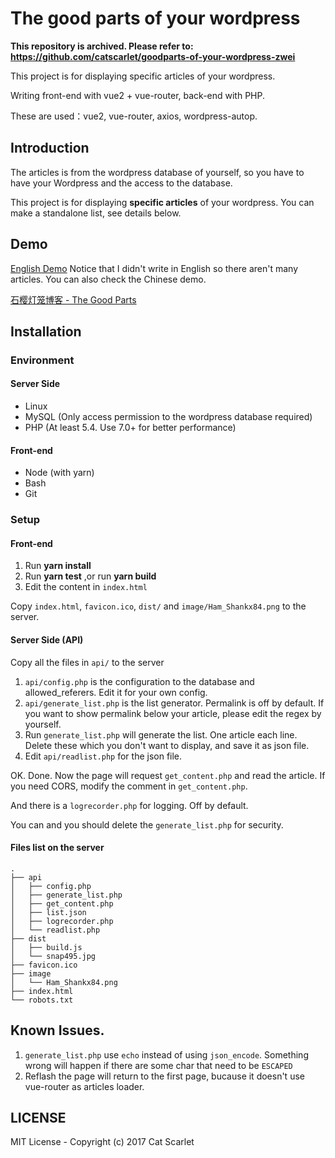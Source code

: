 # The good parts of your wordpress

**This repository is archived. Please refer to: <https://github.com/catscarlet/goodparts-of-your-wordpress-zwei>**

This project is for displaying specific articles of your wordpress.

Writing front-end with vue2 + vue-router, back-end with PHP.

These are used：vue2, vue-router, axios, wordpress-autop.

## Introduction

The articles is from the wordpress database of yourself, so you have to have your Wordpress and the access to the database.

This project is for displaying **specific articles** of your wordpress. You can make a standalone list, see details below.

## Demo

[English Demo](www.catscarlet.com/site/goodparts-of-your-wordpress/) Notice that I didn't write in English so there aren't many articles. You can also check the Chinese demo.

[石樱灯笼博客 - The Good Parts](https://articles.catscarlet.com/)

## Installation

### Environment

#### Server Side

- Linux
- MySQL (Only access permission to the wordpress database required)
- PHP (At least 5.4\. Use 7.0+ for better performance)

#### Front-end

- Node (with yarn)
- Bash
- Git

### Setup

#### Front-end

1. Run **yarn install**
2. Run **yarn test** ,or run **yarn build**
3. Edit the content in `index.html`

Copy `index.html`, `favicon.ico`, `dist/` and `image/Ham_Shankx84.png` to the server.

#### Server Side (API)

Copy all the files in `api/` to the server

1. `api/config.php` is the configuration to the database and allowed_referers. Edit it for your own config.
2. `api/generate_list.php` is the list generator. Permalink is off by default. If you want to show permalink below your article, please edit the regex by yourself.
3. Run `generate_list.php` will generate the list. One article each line. Delete these which you don't want to display, and save it as json file.
4. Edit `api/readlist.php` for the json file.

OK. Done. Now the page will request `get_content.php` and read the article. If you need CORS, modify the comment in `get_content.php`.

And there is a `logrecorder.php` for logging. Off by default.

You can and you should delete the `generate_list.php` for security.

#### Files list on the server

```
.
├── api
│   ├── config.php
│   ├── generate_list.php
│   ├── get_content.php
│   ├── list.json
│   ├── logrecorder.php
│   └── readlist.php
├── dist
│   ├── build.js
│   └── snap495.jpg
├── favicon.ico
├── image
│   └── Ham_Shankx84.png
├── index.html
└── robots.txt
```

## Known Issues.

1. `generate_list.php` use `echo` instead of using `json_encode`. Something wrong will happen if there are some char that need to be `ESCAPED`
2. Reflash the page will return to the first page, bucause it doesn't use vue-router as articles loader.

## LICENSE

MIT License - Copyright (c) 2017 Cat Scarlet
